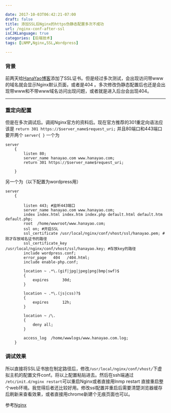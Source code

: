 ```yaml
---

date: 2017-10-03T06:42:21-07:00
draft: false
title: 添加SSL后Nginx的https伪静态配置多次不成功
url: /nginx-conf-after-ssl
isCJKLanguage: true
categories: [后端技术] 
tags: [LNMP,Nginx,SSL,Wordpress]

---
```

### 背景
前两天给[HanaYao博客](http://www.hanayao.com "HanaYao博客")添加了SSL证书。但是经过多次测试，会出现访问带www的域名就会显示Nginx默认页面，或者是404 。多次修改伪静态配置后也还是会出现带www和不带www域名访问出现问题，或者就是进入后台会出现404。
<!--more-->
------------
### 重定向配置
但是在多次调试后。调阅Nginx官方的资料后。现在官方推荐的301重定向语法应该是
`return 301 https://$server_name$request_uri;`
并且80端口和443端口要开两个
`server{ }` 
一个为

    server
        {
            listen 80;
            server_name hanayao.com www.hanayao.com;
            return 301 https://$server_name$request_uri;
    
        }

另一个为（以下配置为wordpress用）


    server
        {
    
            listen 443; #监听443端口
            server_name hanayao.com www.hanayao.com;
            index index.html index.htm index.php default.html default.htm default.php;
            root  /home/wwwroot/www.hanayao.com;
            ssl on; #开启SSL
            ssl_certificate /usr/local/nginx/conf/vhost/ssl/hanayao.pem; #刚才存放域名证书的路径
            ssl_certificate_key /usr/local/nginx/conf/vhost/ssl/hanayao.key; #存放key的路径
            include wordpress.conf;
            error_page   404   /404.html;
            include enable-php.conf;
    
            location ~ .*\.(gif|jpg|jpeg|png|bmp|swf)$
            {
                expires      30d;
            }
    
            location ~ .*\.(js|css)?$
            {
                expires      12h;
            }
    
            location ~ /\.
            {
                deny all;
            }
    
            access_log  /home/wwwlogs/www.hanayao.com.log;
        }
    
### 调试效果
所以直接将SSL证书放在制定路径后，修改`/usr/local/nginx/conf/vhost/`下虚拟主机的配置文件conf。将以上配置粘贴进去。然后在ssh端通过 `/etc/init.d/nginx restart`可以重启Nginx或者直接用lnmp restart 直接重启整个web环境。我觉得后者还比较好用。修改ssl配置并重启后需要清楚浏览器缓存后刷新来查看效果，或者直接用chrome新建个无痕页面也可以。


参考[Nginx](https://nginx.org/en/ "Nginx")